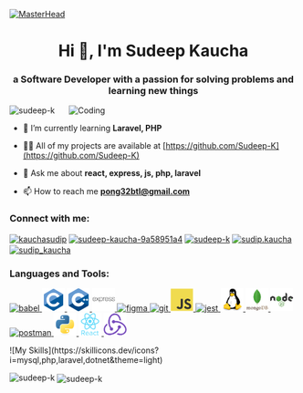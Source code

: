 [![MasterHead](https://pbs.twimg.com/media/DQlOsZyVAAAXfAx?format=jpg&name=large)](https://github.com/Sudeep-K)

<h1 align="center">Hi 👋, I'm Sudeep Kaucha</h1>
<h3 align="center">a Software Developer with a passion for solving problems and learning new things</h3>

<img align="right" alt="Coding" width="400" src="https://i0.wp.com/i.giphy.com/media/137EaR4vAOCn1S/giphy-downsized.gif?w=770&ssl=1">

<p align="left"> <img src="https://komarev.com/ghpvc/?username=sudeep-k&label=Profile%20views&color=0e75b6&style=flat" alt="sudeep-k" /> </p>

- 🌱 I’m currently learning **Laravel, PHP**

- 👨‍💻 All of my projects are available at [https://github.com/Sudeep-K](https://github.com/Sudeep-K)

- 💬 Ask me about **react, express, js, php, laravel**

- 📫 How to reach me **pong32btl@gmail.com**

<h3 align="left">Connect with me:</h3>
<p align="left">
<a href="https://twitter.com/kauchasudip" target="blank"><img align="center" src="https://raw.githubusercontent.com/rahuldkjain/github-profile-readme-generator/master/src/images/icons/Social/twitter.svg" alt="kauchasudip" height="30" width="40" /></a>
<a href="https://linkedin.com/in/sudeep-kaucha-9a58951a4" target="blank"><img align="center" src="https://raw.githubusercontent.com/rahuldkjain/github-profile-readme-generator/master/src/images/icons/Social/linked-in-alt.svg" alt="sudeep-kaucha-9a58951a4" height="30" width="40" /></a>
<a href="https://stackoverflow.com/users/sudeep-k" target="blank"><img align="center" src="https://raw.githubusercontent.com/rahuldkjain/github-profile-readme-generator/master/src/images/icons/Social/stack-overflow.svg" alt="sudeep-k" height="30" width="40" /></a>
<a href="https://fb.com/sudip.kaucha" target="blank"><img align="center" src="https://raw.githubusercontent.com/rahuldkjain/github-profile-readme-generator/master/src/images/icons/Social/facebook.svg" alt="sudip.kaucha" height="30" width="40" /></a>
<a href="https://instagram.com/sudip_kaucha" target="blank"><img align="center" src="https://raw.githubusercontent.com/rahuldkjain/github-profile-readme-generator/master/src/images/icons/Social/instagram.svg" alt="sudip_kaucha" height="30" width="40" /></a>
</p>

<h3 align="left">Languages and Tools:</h3>
<p align="left"> <a href="https://babeljs.io/" target="_blank" rel="noreferrer"> <img src="https://www.vectorlogo.zone/logos/babeljs/babeljs-icon.svg" alt="babel" width="40" height="40"/> </a> <a href="https://www.cprogramming.com/" target="_blank" rel="noreferrer"> <img src="https://raw.githubusercontent.com/devicons/devicon/master/icons/c/c-original.svg" alt="c" width="40" height="40"/> </a> <a href="https://www.w3schools.com/cpp/" target="_blank" rel="noreferrer"> <img src="https://raw.githubusercontent.com/devicons/devicon/master/icons/cplusplus/cplusplus-original.svg" alt="cplusplus" width="40" height="40"/> </a> <a href="https://expressjs.com" target="_blank" rel="noreferrer"> <img src="https://raw.githubusercontent.com/devicons/devicon/master/icons/express/express-original-wordmark.svg" alt="express" width="40" height="40"/> </a> <a href="https://www.figma.com/" target="_blank" rel="noreferrer"> <img src="https://www.vectorlogo.zone/logos/figma/figma-icon.svg" alt="figma" width="40" height="40"/> </a> <a href="https://git-scm.com/" target="_blank" rel="noreferrer"> <img src="https://www.vectorlogo.zone/logos/git-scm/git-scm-icon.svg" alt="git" width="40" height="40"/> </a> <a href="https://developer.mozilla.org/en-US/docs/Web/JavaScript" target="_blank" rel="noreferrer"> <img src="https://raw.githubusercontent.com/devicons/devicon/master/icons/javascript/javascript-original.svg" alt="javascript" width="40" height="40"/> </a> <a href="https://jestjs.io" target="_blank" rel="noreferrer"> <img src="https://www.vectorlogo.zone/logos/jestjsio/jestjsio-icon.svg" alt="jest" width="40" height="40"/> </a> <a href="https://www.linux.org/" target="_blank" rel="noreferrer"> <img src="https://raw.githubusercontent.com/devicons/devicon/master/icons/linux/linux-original.svg" alt="linux" width="40" height="40"/> </a> <a href="https://www.mongodb.com/" target="_blank" rel="noreferrer"> <img src="https://raw.githubusercontent.com/devicons/devicon/master/icons/mongodb/mongodb-original-wordmark.svg" alt="mongodb" width="40" height="40"/> </a> <a href="https://nodejs.org" target="_blank" rel="noreferrer"> <img src="https://raw.githubusercontent.com/devicons/devicon/master/icons/nodejs/nodejs-original-wordmark.svg" alt="nodejs" width="40" height="40"/> </a> <a href="https://postman.com" target="_blank" rel="noreferrer"> <img src="https://www.vectorlogo.zone/logos/getpostman/getpostman-icon.svg" alt="postman" width="40" height="40"/> </a> <a href="https://www.python.org" target="_blank" rel="noreferrer"> <img src="https://raw.githubusercontent.com/devicons/devicon/master/icons/python/python-original.svg" alt="python" width="40" height="40"/> </a> <a href="https://reactjs.org/" target="_blank" rel="noreferrer"> <img src="https://raw.githubusercontent.com/devicons/devicon/master/icons/react/react-original-wordmark.svg" alt="react" width="40" height="40"/> </a> <a href="https://redux.js.org" target="_blank" rel="noreferrer"> <img src="https://raw.githubusercontent.com/devicons/devicon/master/icons/redux/redux-original.svg" alt="redux" width="40" height="40"/> </a></p>
 ![My Skills](https://skillicons.dev/icons?i=mysql,php,laravel,dotnet&theme=light)

<p><img align="left" src="https://github-readme-stats.vercel.app/api/top-langs?username=sudeep-k&show_icons=true&locale=en&layout=compact" alt="sudeep-k" /></p>

<p>&nbsp;<img align="center" src="https://github-readme-stats.vercel.app/api?username=sudeep-k&show_icons=true&locale=en" alt="sudeep-k" /></p>

